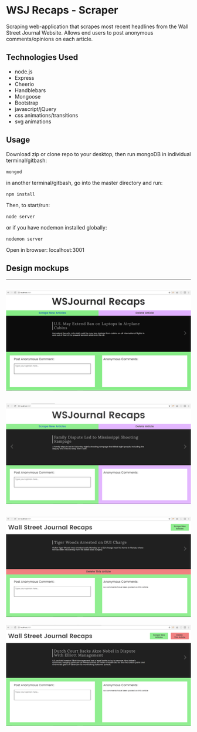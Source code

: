 # WSJ Recaps - Scraper
Scraping web-application that scrapes most recent headlines from the Wall Street Journal Website. Allows end users to post anonymous comments/opinions on each article.

## Technologies Used
- node.js
- Express
- Cheerio
- Handblebars
- Mongoose
- Bootstrap
- javascript/jQuery
- css animations/transitions
- svg animations

## Usage
Download zip or clone repo to your desktop, then run mongoDB in individual terminal/gitbash:
```
mongod
```
in another terminal/gitbash, go into the master directory and run:
```
npm install
```
Then, to start/run:
```
node server
```
or if you have nodemon installed globally:
```
nodemon server
```
Open in browser: localhost:3001

## Design mockups
--------------------------------------------------------------
![Mock Up 1](/public/img/mock_1.png?raw=true "Optional Title")
--------------------------------------------------------------
![Mock Up 2](/public/img/mock_2.png?raw=true "Optional Title")
--------------------------------------------------------------
![Mock Up 3](/public/img/mock_3.png?raw=true "Optional Title")
--------------------------------------------------------------
![Mock Up 4](/public/img/mock_4.png?raw=true "Optional Title")
